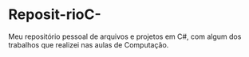 # Reposit-rioC-
Meu repositório pessoal de arquivos e projetos em C#,
com algum dos trabalhos que realizei nas aulas de Computação.
